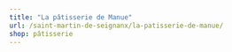 ```yaml
---
title: "La pâtisserie de Manue"
url: /saint-martin-de-seignanx/la-patisserie-de-manue/
shop: pâtisserie
---
```

